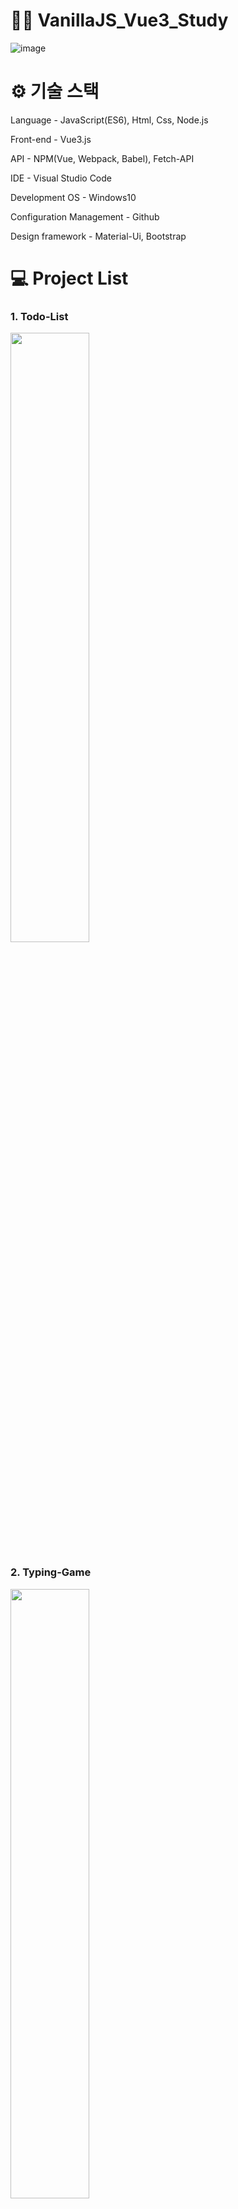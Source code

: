 # 👨‍💻 VanillaJS_Vue3_Study

![image](https://user-images.githubusercontent.com/57929751/146967604-3074122f-c285-4d33-bfa3-fde2bcabc309.png)

# ⚙ 기술 스택

Language - JavaScript(ES6), Html, Css, Node.js

Front-end - Vue3.js

API - NPM(Vue, Webpack, Babel), Fetch-API

IDE - Visual Studio Code

Development OS - Windows10

Configuration Management - Github

Design framework - Material-Ui, Bootstrap

# 💻 Project List
### 1. Todo-List
<img src="https://user-images.githubusercontent.com/57929751/146915242-ca0c34af-19ef-48fd-bf13-c71deec18109.png" width="50%" height="50%" >

### 2. Typing-Game
<img src="https://user-images.githubusercontent.com/57929751/146958777-c4fd111e-43e2-4743-8f74-e49125c22d35.png" width="50%" height="50%" >
